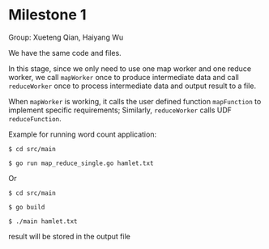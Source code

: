 # Milestone 1

Group: Xueteng Qian, Haiyang Wu

We have the same code and files.

In this stage, since we only need to use one map worker and one reduce worker,
we call `mapWorker` once to produce intermediate data and call `reduceWorker` once to process intermediate data and output result to a file.

When `mapWorker` is working, it calls the user defined function `mapFunction` to implement specific requirements;
Similarly, `reduceWorker` calls UDF `reduceFunction`.

Example for running word count application:

`$ cd src/main`

`$ go run map_reduce_single.go hamlet.txt `

Or

`$ cd src/main`

`$ go build`

`$ ./main hamlet.txt`

result will be stored in the output file


